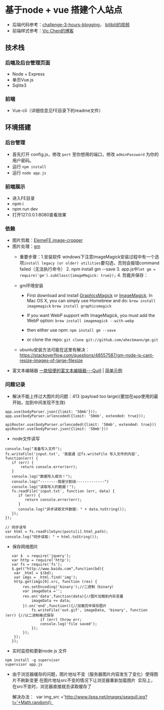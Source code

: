 # 基于node + vue 搭建个人站点

- 后端代码参考：[challenge-3-hours-blogging](https://github.com/junthehacker/challenge-3-hours-blogging)，
[bilibili的视频](https://www.bilibili.com/video/av18704783?from=search&seid=6901712256634222410)
- 前端样式参考：[Vic Chen的博客](http://www.vicchen.me/giveup_wordpress_and_rewrite_my_blog/)

## 技术栈
### 后端及后台管理页面
- Node + Express
- 单页Vue.js
- Sqlite3
### 前端
- Vue-cli（详细信息见FE目录下的readme文件）


## 环境搭建

### 后台管理
* 首先打开 config.js，修改 `port` 至你想用的端口，修改 `adminPassword` 为你的用户密码。
* 运行 `npm install`
* 运行 `node app.js`

### 前端展示
- 进入FE目录
- npm i
- npm run dev
- 打开127.0.0.1:8080查看效果

### 依赖
- 图片剪裁：[ElemeFE image-cropper](http://elemefe.github.io/image-cropper/)
- 图片处理：[gm](http://aheckmann.github.io/gm/docs.html)
  - 重要步骤：1.安装软件 windows下注意ImageMagick安装过程中有一个选项`install legacy (or older) utilities`要勾选，否则会报错command failed（无法执行命令）
    2. npm install gm --save
    3. app.js中`let gm = require('gm').subClass({imageMagick: true});`
    4. 剪裁并保存：
  - gm环境安装
    - First download and install [GraphicsMagick](http://www.graphicsmagick.org/) or [ImageMagick](http://www.imagemagick.org/).
    In Mac OS X, you can simply use Homebrew and do:
    `brew install imagemagick`
    `brew install graphicsmagick`

    - If you want WebP support with ImageMagick, you must add the WebP option:
    `brew install imagemagick --with-webp`

    - then either use npm:
    `npm install gm --save`

    - or clone the repo:
    `git clone git://github.com/aheckmann/gm.git`

  - ubuntu安装方法可能在这里有解决：https://stackoverflow.com/questions/48557587/gm-node-js-cant-resize-images-of-large-filesize
- 富文本编辑器 [一款轻便的富文本编辑器---Quill](https://quilljs.com) | [简单示例](https://blog.csdn.net/St_Sp_En/article/details/79103754)

### 问题记录

- 解决不能上传过大图片的问题：413 (payload too large)(要加在app使用的最开始，加到中间发现不生效)
```
app.use(bodyParser.json({limit: '50mb'}));
app.use(bodyParser.urlencoded({limit: '50mb', extended: true}));
```
```
apiRouter.use(bodyParser.urlencoded({limit: '50mb', extended: true}))
apiRouter.use(bodyParser.json({limit: '50mb'}))
```

- node文件读写
```
console.log("准备写入文件");
fs.writeFile('input.txt', '我是通 过fs.writeFile 写入文件的内容',  function(err) {
   if (err) {
       return console.error(err);
   }
   console.log("数据写入成功！");
   console.log("--------我是分割线-------------")
   console.log("读取写入的数据！");
   fs.readFile('input.txt', function (err, data) {
      if (err) {
         return console.error(err);
      }
      console.log("异步读取文件数据: " + data.toString());
   });
});
```
```
// 同步读写
var html = fs.readFileSync(posts[i].html_path);
console.log("同步读取: " + html.toString());
```

- 保存网络图片
```
   var $  = require('jquery');
   var http = require('http');
   var fs = require('fs');
   $.get("http://www.baidu.com",function(bd){
   	var _html = $(bd);
   	var imgs = _html.find('img');
   	http.get(imgs[0].src, function (res) {
   		res.setEncoding('binary');//二进制（binary）
   		var imageData ='';
   		res.on('data',function(data){//图片加载到内存变量
   			imageData += data;
   		}).on('end',function(){//加载完毕保存图片
   			fs.writeFile('out.gif', imageData, 'binary', function (err) {//以二进制格式保存
   				if (err) throw err;
   				console.log('file saved');
   			});
   		});
   	});
   });
```
- 实时监控和更新node js 文件
```
npm install -g supervisor
supervisor app.js
```

- 由于浏览器缓存的问题，图片地址不变（服务器图片内容发生了变化）使得图片不刷新变更
	在图片地址src不变的情况下让浏览器重新加载图片 
	实际上，在src不变时，浏览器直接就去读取缓存了 

	解决办法： 
	var img_src ='http://www.ilsea.net/images/seagull.jpg?t='+Math.random(); 


